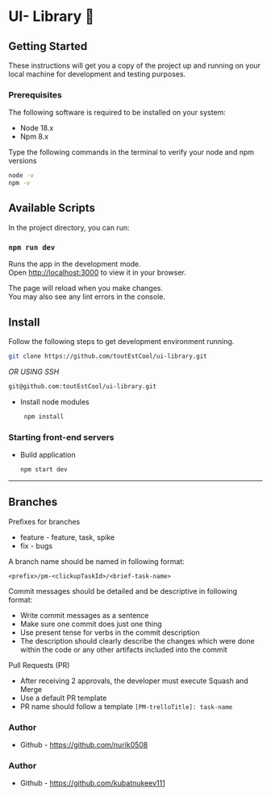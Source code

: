 # UI- Library 👾

## Getting Started

These instructions will get you a copy of the project up and running on your local machine for development and testing purposes.

### Prerequisites

The following software is required to be installed on your system:

* Node 18.x
* Npm 8.x

Type the following commands in the terminal to verify your node and npm versions

```bash
node -v
npm -v
```

## Available Scripts

In the project directory, you can run:

### `npm run dev`

Runs the app in the development mode.\
Open [http://localhost:3000](http://localhost:3000) to view it in your browser.

The page will reload when you make changes.\
You may also see any lint errors in the console.

## Install

Follow the following steps to get development environment running.



  ```bash
  git clone https://github.com/toutEstCool/ui-library.git
  ```

  _OR USING SSH_

  ```bash
  git@github.com:toutEstCool/ui-library.git
  ```

* Install node modules

   ```bash
    npm install
   ```


### Starting front-end servers

* Build application

  ```bash
  npm start dev
  ```
---

## Branches

Prefixes for branches
* feature - feature, task, spike
* fix - bugs

A branch name should be named in following format:

`<prefix>/pm-<clickupTaskId>/<brief-task-name>`

Commit messages should be detailed and be descriptive in following format:

- Write commit messages as a sentence
- Make sure one commit does just one thing
- Use present tense for verbs in the commit description
- The description should clearly describe the changes which were done within the code or any other artifacts included into the commit

Pull Requests (PR)
- After receiving 2 approvals, the developer must execute Squash and Merge
- Use a default PR template
- PR name should follow a template `[PM-trelloTitle]: task-name`

### Author 
* Github - https://github.com/nurik0508
### Author 
* Github - https://github.com/kubatnukeev111
